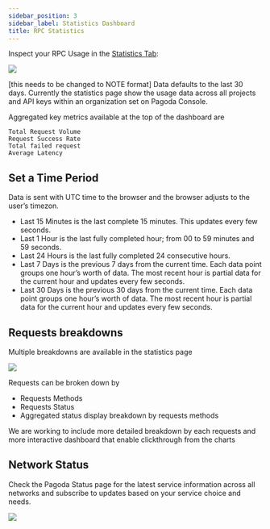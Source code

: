```yaml
---
sidebar_position: 3
sidebar_label: Statistics Dashboard 
title: RPC Statistics
---
```


Inspect your RPC Usage in the [Statistics Tab](https://console.pagoda.co/apis?tab=statistics):

![](https://i.imgur.com/c4GlBeq.png)

[this needs to be changed to NOTE format]
Data defaults to the last 30 days.
Currently the statistics page show the usage data across all projects and API keys within an organization set on Pagoda Console.

Aggregated key metrics available at the top of the dashboard are

    Total Request Volume
    Request Success Rate
    Total failed request
    Average Latency

## Set a Time Period

Data is sent with UTC time to the browser and the browser adjusts to the user’s timezon.

-    Last 15 Minutes is the last complete 15 minutes. This updates every few seconds.
-    Last 1 Hour is the last fully completed hour; from 00 to 59 minutes and 59 seconds.
-    Last 24 Hours is the last fully completed 24 consecutive hours.
-    Last 7 Days is the previous 7 days from the current time. Each data point groups one hour’s worth of data. The most recent hour is partial data for the current hour and updates every few seconds.
-    Last 30 Days is the previous 30 days from the current time. Each data point groups one hour’s worth of data. The most recent hour is partial data for the current hour and updates every few seconds.

## Requests breakdowns

Multiple breakdowns are available in the statistics page

![](https://i.imgur.com/L0CZPAW.png)

Requests can be broken down by

-    Requests Methods
-    Requests Status
-    Aggregated status display breakdown by requests methods

We are working to include more detailed breakdown by each requests and more interactive dashboard that enable clickthrough from the charts

## Network Status

Check the Pagoda Status page for the latest service information across all networks and subscribe to updates based on your service choice and needs.

![](https://i.imgur.com/PnDsXWc.png)
